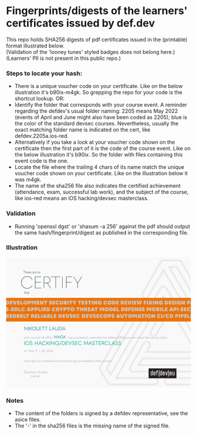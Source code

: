 # Fingerprints/digests of the learners' certificates issued by def.dev

This repo holds SHA256 digests of pdf certificates issued in the (printable) format illustrated below.  
(Validation of the 'looney tunes' styled badges does not belong here.)  
(Learners' PII is not present in this public repo.)  

### Steps to locate your hash:
* There is a unique voucher code on your certificate. Like on the below illustration it's b90ix-m4gk. So grepping the repo for your code is the shortcut lookup. OR: 
* Identify the folder that corresponds with your course event. A reminder regarding the defdev's usual folder naming: 2205 means May 2022 (events of April and June might also have been coded as 2205); blue is the color of the standard devsec courses. Nevertheless, usually the exact matching folder name is indicated on the cert, like defdev.2205a.ios-red.
* Alternatively if you take a look at your voucher code shown on the certificate then the first part of it is the code of the course event. Like on the below illustration it's b90ix. So the folder with files containing this event code is the one.
* Locate the file where the trailing 4 chars of its name match the unique voucher code shown on your certificate. Like on the illustration below it was m4gk.
* The name of the sha256 file also indicates the certified achievement (attendance, exam, successful lab work), and the subject of the course, like ios-red means an iOS hacking/devsec masterclass.

### Validation
* Running 'openssl dgst' or 'shasum -a 256' against the pdf should output the same hash/fingerprint/digest as published in the corresponding file.

### Illustration
![](readme.illustration1.png)

### Notes
* The content of the folders is signed by a defdev representative, see the asice files.
* The '-' in the sha256 files is the missing name of the signed file.